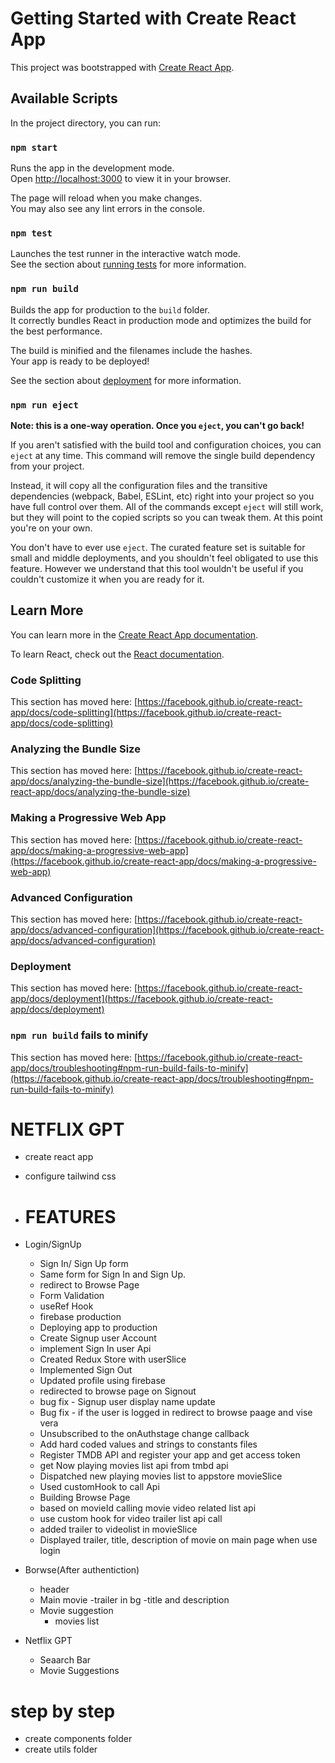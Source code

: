 # Getting Started with Create React App

This project was bootstrapped with [Create React App](https://github.com/facebook/create-react-app).

## Available Scripts

In the project directory, you can run:

### `npm start`

Runs the app in the development mode.\
Open [http://localhost:3000](http://localhost:3000) to view it in your browser.

The page will reload when you make changes.\
You may also see any lint errors in the console.

### `npm test`

Launches the test runner in the interactive watch mode.\
See the section about [running tests](https://facebook.github.io/create-react-app/docs/running-tests) for more information.

### `npm run build`

Builds the app for production to the `build` folder.\
It correctly bundles React in production mode and optimizes the build for the best performance.

The build is minified and the filenames include the hashes.\
Your app is ready to be deployed!

See the section about [deployment](https://facebook.github.io/create-react-app/docs/deployment) for more information.

### `npm run eject`

**Note: this is a one-way operation. Once you `eject`, you can't go back!**

If you aren't satisfied with the build tool and configuration choices, you can `eject` at any time. This command will remove the single build dependency from your project.

Instead, it will copy all the configuration files and the transitive dependencies (webpack, Babel, ESLint, etc) right into your project so you have full control over them. All of the commands except `eject` will still work, but they will point to the copied scripts so you can tweak them. At this point you're on your own.

You don't have to ever use `eject`. The curated feature set is suitable for small and middle deployments, and you shouldn't feel obligated to use this feature. However we understand that this tool wouldn't be useful if you couldn't customize it when you are ready for it.

## Learn More

You can learn more in the [Create React App documentation](https://facebook.github.io/create-react-app/docs/getting-started).

To learn React, check out the [React documentation](https://reactjs.org/).

### Code Splitting

This section has moved here: [https://facebook.github.io/create-react-app/docs/code-splitting](https://facebook.github.io/create-react-app/docs/code-splitting)

### Analyzing the Bundle Size

This section has moved here: [https://facebook.github.io/create-react-app/docs/analyzing-the-bundle-size](https://facebook.github.io/create-react-app/docs/analyzing-the-bundle-size)

### Making a Progressive Web App

This section has moved here: [https://facebook.github.io/create-react-app/docs/making-a-progressive-web-app](https://facebook.github.io/create-react-app/docs/making-a-progressive-web-app)

### Advanced Configuration

This section has moved here: [https://facebook.github.io/create-react-app/docs/advanced-configuration](https://facebook.github.io/create-react-app/docs/advanced-configuration)

### Deployment

This section has moved here: [https://facebook.github.io/create-react-app/docs/deployment](https://facebook.github.io/create-react-app/docs/deployment)

### `npm run build` fails to minify

This section has moved here: [https://facebook.github.io/create-react-app/docs/troubleshooting#npm-run-build-fails-to-minify](https://facebook.github.io/create-react-app/docs/troubleshooting#npm-run-build-fails-to-minify)






# NETFLIX GPT

- create react app
- configure tailwind css
- # FEATURES
- Login/SignUp
    - Sign In/ Sign Up form
    - Same form for Sign In and Sign Up.
    - redirect to Browse Page
    - Form Validation
    - useRef Hook
    - firebase production
    - Deploying app to production
    - Create Signup user Account
    - implement Sign In user Api
    - Created Redux Store with userSlice
    - Implemented Sign Out
    - Updated profile using firebase
    - redirected to browse page on Signout
    - bug fix - Signup user display name update
    - Bug fix - if the user is logged in redirect to browse paage and vise vera
    - Unsubscribed to the onAuthstage change callback
    - Add hard coded values and strings to constants files
    - Register TMDB API and register your app and get access token
    - get Now playing movies list api from tmbd api
    - Dispatched new playing movies list to appstore movieSlice
    - Used customHook to call Api
    - Building Browse Page
    - based on movieId calling movie video related list api
    - use custom hook for video trailer list api call
    - added trailer to videolist in movieSlice
    - Displayed trailer, title, description of movie on main page when use login

- Borwse(After authentiction)
    - header
    - Main movie
        -trailer in bg
        -title and description
    - Movie suggestion
        - movies list
- Netflix GPT
    - Seaarch Bar
    - Movie Suggestions

# step by step
- create components folder
- create utils folder